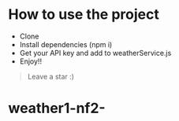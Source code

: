 # How to use the project

- Clone
- Install dependencies (npm i)
- Get your API key and add to weatherService.js
- Enjoy!!

> Leave a star :)
# weather1-nf2-
